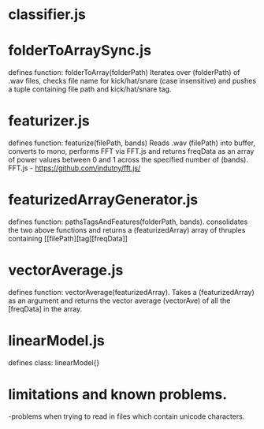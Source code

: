 

# classifier.js


# folderToArraySync.js
defines function: folderToArray(folderPath)
Iterates over (folderPath) of .wav files, checks file name for kick/hat/snare (case insensitive) and pushes a tuple containing file path and kick/hat/snare tag.

# featurizer.js
defines function: featurize(filePath, bands)
Reads .wav (filePath) into buffer, converts to mono, performs FFT via FFT.js and returns freqData as an array of power values between 0 and 1 across the specified number of (bands).
FFT.js - https://github.com/indutny/fft.js/

# featurizedArrayGenerator.js
defines function: pathsTagsAndFeatures(folderPath, bands). 
consolidates the two above functions and returns a (featurizedArray) array of thruples containing [[filePath][tag][freqData]]

# vectorAverage.js
defines function: vectorAverage(featurizedArray). 
Takes a (featurizedArray) as an argument and returns the vector average (vectorAve) of all the [freqData] in the array.

# linearModel.js
defines class: linearModel{}



# limitations and known problems.

-problems when trying to read in files which contain unicode characters.

